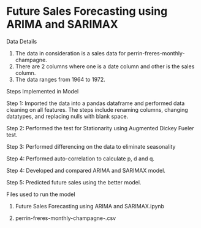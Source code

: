 # Future Sales Forecasting using ARIMA and SARIMAX

Data Details
  1)	The data in consideration is a sales data for perrin-freres-monthly-champagne.
  2)	There are 2 columns where one is a date column and other is the sales column.
  3)	The data ranges from 1964 to 1972.

Steps Implemented in Model

Step 1: Imported the data into a pandas dataframe and performed data cleaning on all features. The steps 
             include renaming columns, changing datatypes, and replacing nulls with blank space.
             
Step 2: Performed the test for Stationarity using Augmented Dickey Fueler test. 

Step 3: Performed differencing on the data to eliminate seasonality

Step 4: Performed auto-correlation to calculate p, d and q.

Step 4: Developed and compared ARIMA and SARIMAX model.

Step 5: Predicted future sales using the better model.



Files used to run the model
1)	Future Sales Forecasting using ARIMA and SARIMAX.ipynb

3)	perrin-freres-monthly-champagne-.csv
